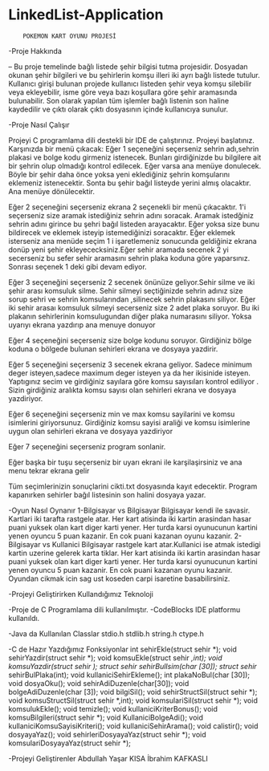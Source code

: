 # LinkedList-Application


		POKEMON KART OYUNU PROJESİ

   -Proje Hakkında

– Bu proje temelinde bağlı listede şehir bilgisi tutma projesidir. Dosyadan okunan şehir bilgileri ve bu şehirlerin komşu illeri iki ayrı bağlı listede tutulur. Kullanıcı girişi bulunan projede kullanıcı listeden şehir veya komşu silebilir veya ekleyebilir, isme göre veya bazı koşullara göre şehir aramasında bulunabilir. Son olarak yapılan tüm işlemler bağlı listenin son haline kaydedilir ve çıktı olarak çıktı dosyasının içinde kullanıcıya sunulur.

   -Proje Nasıl Çalışır

Projeyi C programlama dili destekli bir IDE de çalıştırınız.
Projeyi başlatınız.
Karşınızda bir menü çıkacak:
Eğer 1 seçeneğini seçerseniz sehrin adı,sehrin plakasi ve bolge kodu girmeniz istenecek. Bunları girdiğinizde bu bilgilere ait bir şehrin olup olmadığı kontrol edilecek. Eğer varsa ana menüye donulecek. Böyle bir şehir daha önce yoksa yeni eklediğiniz şehrin komşularını eklemeniz istenecektir.
Sonta bu şehir bağıl listeyde yerini almış olacaktır. Ana menüye dönülecektir.

Eğer 2 seçeneğini seçerseniz ekrana 2 seçenekli bir menü çıkacaktır. 1'i seçerseniz size aramak istediğiniz sehrin adını soracak. Aramak istedğiniz sehrin adını girince bu şehri bağıl listeden arayacaktır. Eğer yoksa size bunu bildirecek ve eklemek isteyip istemediğinizi soracaktır.
Eğer eklemek isterseniz ana menüde seçim 1 i işaretlemeniz sonucunda geldiğiniz ekrana donüp yeni şehir ekleyececksiniz.Eğer sehir aramada secenek 2 yi secerseniz bu sefer sehir aramasını sehrin plaka koduna göre yaparsınız. Sonrası seçenek 1 deki gibi devam ediyor.

Eğer 3 seçeneğini seçerseniz 2 secenek önünüze geliyor.Sehir silme ve iki şehir arası komsuluk silme. Sehir silmeyi seçtiğinizde sehrin adınız size sorup sehri ve sehrin komsularından ,silinecek sehrin plakasını siliyor. Eğer iki sehir arasaı komsuluk silmeyi secerseniz size 2 adet plaka soruyor. Bu iki plakanın sehirlerinin komsulugundan diğer plaka numarasını siliyor. Yoksa uyarıyı ekrana yazdırıp ana menuye donuyor

Eğer 4 seçeneğini seçerseniz size bolge kodunu soruyor. Girdiğiniz bölge koduna o bölgede bulunan sehirleri ekrana ve dosyaya yazdirir.

Eğer 5 seçeneğini seçerseniz 3 secenek ekrana geliyor. Sadece minimum deger isteyen,sadece maximum deger isteyen ya da her ikisinide isteyen. Yaptıgınız secim ve girdiğiniz sayılara göre komsu sayısıları kontrol ediliyor . Sizin girdiğiniz aralıkta komsu sayısı olan sehirleri ekrana ve dosyaya yazdiriyor.

Eğer 6 seçeneğini seçerseniz min ve max komsu sayilarini ve komsu isimlerini giriyorsunuz. Girdiğiniz komsu sayisi araliği ve komsu isimlerine uygun olan sehirleri ekrana ve dosyaya yazdiriyor

Eğer 7 seçeneğini seçerseniz program sonlanir.

Eğer başka bir tuşu seçerseniz bir uyarı ekrani ile karşilaşirsiniz ve ana menu tekrar ekrana gelir

Tüm seçimlerinizin sonuçlarini cikti.txt dosyasında kayıt edecektir.
Program kapanırken sehirler bağıl listesinin son halini dosyaya yazar.

   -Oyun Nasıl Oynanır
1-Bilgisayar vs Bilgisayar
Bilgisayar kendi ile savasir. Kartlari iki tarafta rastgele atar. Her kart atisinda iki kartin arasindan hasar puani yuksek olan kart diger karti yener.
Her turda karsi oyunucunun kartini yenen oyuncu 5 puan kazanir. En cok puani kazanan oyunu kazanir.
2-Bilgisayar vs Kullanici
Bilgisayar rastgele kart atar.Kullanici ise atmak istedigi kartin uzerine gelerek karta tiklar. Her kart atisinda iki kartin arasindan hasar puani yuksek olan kart diger karti yener.
Her turda karsi oyunucunun kartini yenen oyuncu 5 puan kazanir. En cok puani kazanan oyunu kazanir.
Oyundan cikmak icin sag ust koseden carpi isaretine basabilirsiniz.
  


   -Projeyi Geliştirirken Kullandığımız Teknoloji

-Proje de C Programlama dili kullanılmıştır.
-CodeBlocks IDE platformu kullanıldı.

-Java da Kullanılan Classlar
 stdio.h
 stdlib.h
 string.h
 ctype.h

-C de Hazır Yazdığımız Fonksiyonlar
 int sehirEkle(struct sehir *);
 void sehirYazdir(struct sehir *);
 void komsuEkle(struct sehir *,int);
 void komsuYazdir(struct sehir *);
 struct sehir* sehirBulIsim(char [30]);
 struct sehir* sehirBulPlaka(int);
 void kullaniciSehirEkleme();
 int plakaNoBul(char [30]);
 void dosyaOku();
 void sehirAdiDuzenle(char[30]);
 void bolgeAdiDuzenle(char [3]);
 void bilgiSil();
 void sehirStructSil(struct sehir *);
 void komsuStructSil(struct sehir *,int);
 void komsulariSil(struct sehir *);
 void komsulukEkle();
 void temizle();
 void kullaniciKriterBonus();
 void komsuBilgileri(struct sehir *);
 void KullaniciBolgeAdi();
 void kullaniciKomsuSayisiKriteri();
 void kullaniciSehirArama();
 void calistir();
 void dosyayaYaz();
 void sehirleriDosyayaYaz(struct sehir *);
 void komsulariDosyayaYaz(struct sehir *);


   -Projeyi Geliştirenler
Abdullah Yaşar KISA
İbrahim KAFKASLI
